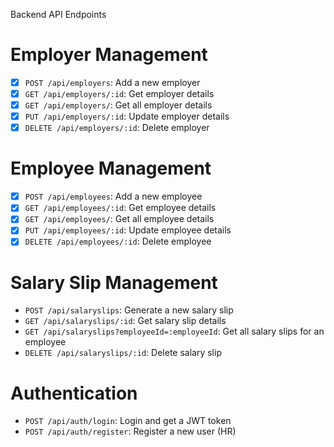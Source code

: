 Backend API Endpoints

# Employer Management

- [x] `POST /api/employers`: Add a new employer
- [x] `GET /api/employers/:id`: Get employer details
- [x] `GET /api/employers/`: Get all employer details
- [x] `PUT /api/employers/:id`: Update employer details
- [x] `DELETE /api/employers/:id`: Delete employer

# Employee Management

- [x] `POST /api/employees`: Add a new employee
- [x] `GET /api/employees/:id`: Get employee details
- [x] `GET /api/employees/`: Get all employee details
- [x] `PUT /api/employees/:id`: Update employee details
- [x] `DELETE /api/employees/:id`: Delete employee

# Salary Slip Management

- `POST /api/salaryslips`: Generate a new salary slip
- `GET /api/salaryslips/:id`: Get salary slip details
- `GET /api/salaryslips?employeeId=:employeeId`: Get all salary slips for an employee
- `DELETE /api/salaryslips/:id`: Delete salary slip

# Authentication

- `POST /api/auth/login`: Login and get a JWT token
- `POST /api/auth/register`: Register a new user (HR)
